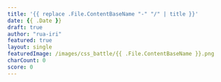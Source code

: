 ```yaml
---
title: '{{ replace .File.ContentBaseName "-" "/" | title }}'
date: {{ .Date }}
draft: true
author: "rua-iri"
featured: true
layout: single
featuredImage: /images/css_battle/{{ .File.ContentBaseName }}.png
charCount: 0
score: 0
---
```



